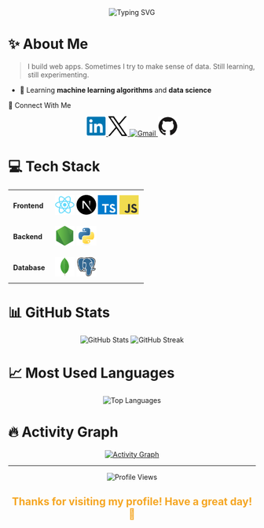 <div align="center">
  <img src="https://readme-typing-svg.herokuapp.com?font=Fira+Code&weight=500&size=40&pause=1000&color=F5A623&center=true&vCenter=true&random=false&width=600&height=70&lines=Hi%2C+I+am+Kahon!;Full+Stack+Developer;Data+Explorer;Continuous+Learner" alt="Typing SVG" />
</div>

# ✨ About Me
> I build web apps. Sometimes I try to make sense of data. Still learning, still experimenting.

- 🌱 Learning **machine learning algorithms** and **data science**

🔗 Connect With Me
<div align="center">
  <a href="https://www.linkedin.com/in/kahon-binte-zaman-9414432b4/" target="_blank">
    <img src="https://raw.githubusercontent.com/devicons/devicon/master/icons/linkedin/linkedin-original.svg" width="40" height="40" alt="LinkedIn"/>
  </a>
  <a href="https://x.com/Kahoo_z" target="_blank">
    <img src="https://raw.githubusercontent.com/simple-icons/simple-icons/develop/icons/x.svg" width="40" height="40" alt="Twitter/X"/>
  </a>
  <a href="mailto:kahonbintezaman@gmail.com">
    <img src="https://raw.githubusercontent.com/simple-icons/simple-icons/develop/icons/gmail.svg" width="40" height="40" alt="Gmail"/>
  </a>
  <a href="https://github.com/kaho0" target="_blank">
    <img src="https://raw.githubusercontent.com/devicons/devicon/master/icons/github/github-original.svg" width="40" height="40" alt="GitHub"/>
  </a>
</div>

# 💻 Tech Stack

<table align="center" style="border-collapse: collapse; border: none;">
  <tr style="background-color: transparent;">
    <td style="border: none; padding: 10px;"><strong>Frontend</strong></td>
    <td style="border: none; padding: 10px;">
      <img src="https://raw.githubusercontent.com/devicons/devicon/master/icons/react/react-original.svg" width="40" height="40" alt="React"/>
      <img src="https://raw.githubusercontent.com/devicons/devicon/master/icons/nextjs/nextjs-original.svg" width="40" height="40" alt="Next.js"/>
      <img src="https://raw.githubusercontent.com/devicons/devicon/master/icons/typescript/typescript-original.svg" width="40" height="40" alt="TypeScript"/>
      <img src="https://raw.githubusercontent.com/devicons/devicon/master/icons/javascript/javascript-original.svg" width="40" height="40" alt="JavaScript"/>
    </td>
  </tr>
  <tr style="background-color: transparent;">
    <td style="border: none; padding: 10px;"><strong>Backend</strong></td>
    <td style="border: none; padding: 10px;">
      <img src="https://raw.githubusercontent.com/devicons/devicon/master/icons/nodejs/nodejs-original.svg" width="40" height="40" alt="Node.js"/>
      <img src="https://raw.githubusercontent.com/devicons/devicon/master/icons/python/python-original.svg" width="40" height="40" alt="Python"/>
    </td>
  </tr>
  <tr style="background-color: transparent;">
    <td style="border: none; padding: 10px;"><strong>Database</strong></td>
    <td style="border: none; padding: 10px;">
      <img src="https://raw.githubusercontent.com/devicons/devicon/master/icons/mongodb/mongodb-original.svg" width="40" height="40" alt="MongoDB"/>
      <img src="https://raw.githubusercontent.com/devicons/devicon/master/icons/postgresql/postgresql-original.svg" width="40" height="40" alt="PostgreSQL"/>
    </td>
  </tr>
</table>

# 📊 GitHub Stats

<div align="center">
  <img src="https://github-readme-stats.vercel.app/api?username=kaho0&theme=gruvbox&hide_border=true&include_all_commits=false&count_private=false&bg_color=00000000&show_icons=true&icon_color=F5A623&title_color=F5A623&text_color=E8DDCB" alt="GitHub Stats" width="49%" />
  <img src="https://github-readme-streak-stats.herokuapp.com/?user=kaho0&theme=gruvbox&hide_border=true&background=00000000&stroke=F5A623&ring=F5A623&fire=F28C28&currStreakLabel=F5A623" alt="GitHub Streak" width="49%" />
</div>

# 📈 Most Used Languages

<div align="center">
  <img src="https://github-readme-stats.vercel.app/api/top-langs/?username=kaho0&theme=gruvbox&hide_border=true&include_all_commits=false&count_private=false&layout=compact&bg_color=00000000&title_color=F5A623&text_color=E8DDCB" alt="Top Languages" width="50%" />
</div>


# 🔥 Activity Graph
<div align="center">
  <a href="https://github.com/kaho0/github-readme-activity-graph">
    <img src="https://github-readme-activity-graph.vercel.app/graph?username=kaho0&bg_color=00000000&color=F5A623&line=F28C28&point=F5A623&hide_border=true" alt="Activity Graph" width="95%" />
  </a>
</div>

<hr style="border-color: rgba(245, 166, 35, 0.3);">

<div align="center">
  <img src="https://komarev.com/ghpvc/?username=kaho0&style=for-the-badge&color=F5A623" alt="Profile Views" />

  <h2 style="color: #F5A623;">Thanks for visiting my profile! Have a great day! 👋</h2>
</div>
